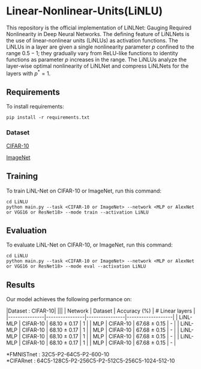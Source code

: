 # Linear-Nonlinear-Units(LiNLU)
This repository is the official implementation of LiNLNet: Gauging Required Nonlinearity in Deep Neural Networks.
The defining feature of LiNLNets is the use of linear-nonlinear units (LiNLUs) as activation functions. The LiNLUs in a layer are given a single nonlinearity parameter $p$ confined to the range $0.5 - 1$; they gradually vary from ReLU-like functions to identity functions as parameter $p$ increases in the range.
The LiNLUs analyze the layer-wise optimal nonlinearity of LiNLNet and compress LiNLNets for the layers with $p^*=1$.

## Requirements
To install requirements:

```setup
pip install -r requirements.txt
```

### Dataset
[CIFAR-10](https://www.cs.toronto.edu/~kriz/cifar.html) 

[ImageNet](https://www.image-net.org/)

## Training
To train LiNL-Net on CIFAR-10 or ImageNet, run this command:
```train
cd LiNLU
python main.py --task <CIFAR-10 or ImageNet> --network <MLP or AlexNet or VGG16 or ResNet18> --mode train --activation LiNLU
```

## Evaluation
To evaluate LiNL-Net on CIFAR-10, or ImageNet, run this command:
```evaluation
cd LiNLU
python main.py --task <CIFAR-10 or ImageNet> --network <MLP or AlexNet or VGG16 or ResNet18> --mode eval --activation LiNLU
```


## Results
Our model achieves the following performance on: 

|Dataset : CIFAR-10| |||
| Network       | Dataset        | Accuracy (%)   | # Linear layers   |
|---------------|----------------|----------------|-------------------|
| LiNL-MLP      | CIFAR-10       | 68.10 ± 0.17   | 1                 |
| MLP           | CIFAR-10       | 67.68 ± 0.15   | -                 |
| LiNL-MLP      | CIFAR-10       | 68.10 ± 0.17   | 1                 |
| MLP           | CIFAR-10       | 67.68 ± 0.15   | -                 |
| LiNL-MLP      | CIFAR-10       | 68.10 ± 0.17   | 1                 |
| MLP           | CIFAR-10       | 67.68 ± 0.15   | -                 |
| LiNL-MLP      | CIFAR-10       | 68.10 ± 0.17   | 1                 |
| MLP           | CIFAR-10       | 67.68 ± 0.15   | -                 |

*FMNISTnet : 32C5-P2-64C5-P2-600-10  
*CIFARnet : 64C5-128C5-P2-256C5-P2-512C5-256C5-1024-512-10

